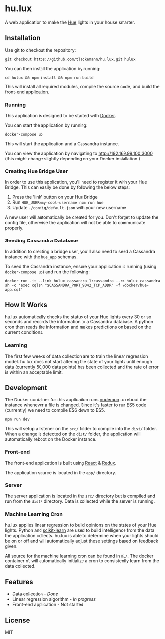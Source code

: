 # hu.lux

A web application to make the [Hue](http://meethue.com) lights in your house smarter.

## Installation

Use git to checkout the repository:

```
git checkout https://github.com/tlackemann/hu.lux.git hulux
```

You can then install the application by running:

```
cd hulux && npm install && npm run build
```

This will install all required modules, compile the source code, and build the
front-end application.

### Running

This application is designed to be started with [Docker](https://docker.com/).

You can start the application by running:

```
docker-compose up
```

This will start the application and a Cassandra instance.

You can view the application by navigating to http://192.169.99.100:3000 (this
might change slightly depending on your Docker installation.)

### Creating Hue Bridge User

In order to use this application, you'll need to register it with your Hue
Bridge. This can easily be done by following the below steps:

1. Press the 'link' button on your Hue Bridge
2. Run `HUE_USER=my-cool-username npm run hue`
3. Update `./config/default.json` with your new username

A new user will automatically be created for you. Don't forget to update the
config file, otherwise the application will not be able to communicate properly.

### Seeding Cassandra Database

In addition to creating a bridge user, you'll also need to seed a Cassandra
instance with the `hue_app` schemas.

To seed the Cassandra instance, ensure your application is running (using
`docker-compose up`) and run the following:

```
docker run -it --link hulux_cassandra_1:cassandra --rm hulux_cassandra sh -c 'exec cqlsh "$CASSANDRA_PORT_9042_TCP_ADDR" -f /docker/hue-app.cql'
```

## How It Works

hu.lux automatically checks the status of your Hue lights every 30 or so seconds
and records the information to a Cassandra database. A python cron then reads
the information and makes predictions on based on the current conditions.

### Learning

The first few weeks of data collection are to train the linear regression model.
hu.lux does not start altering the state of your lights until enough data
(currently 50,000 data points) has been collected and the rate of error is
within an acceptable limit.

## Development

The Docker container for this application runs [nodemon]() to reboot the instance
whenever a file is changed. Since it's faster to run ES5 code (currently) we
need to compile ES6 down to ES5.

```
npm run dev
```

This will setup a listener on the `src/` folder to compile into the `dist/`
folder. When a change is detected on the `dist/` folder, the application will
automatically reboot on the Docker instance.

### Front-end

The front-end application is built using
[React](https://facebook.github.io/react/index.html) &
[Redux](http://redux.js.org/).

The application source is located in the `app/` directory.

### Server

The server application is located in the `src/` directory but is compiled and
run from the `dist/` directory. Data is collected while the server is running.

### Machine Learning Cron

hu.lux applies linear regression to build opinions on the states of your Hue
lights. Python and [scikit-learn](http://scikit-learn.org/stable/) are used
to build intelligence from the data the application collects. hu.lux is able
to determine when your lights should be on or off and will automatically adjust
these settings based on feedback given.

All source for the machine learning cron can be found in `ml/`. The docker
container `ml` will automatically initialize a cron to consistently learn
from the data collected.

## Features

* ~~Data collection~~ - *Done*
* Linear regression algorithm - *In progress*
* Front-end application - Not started

## License

MIT
